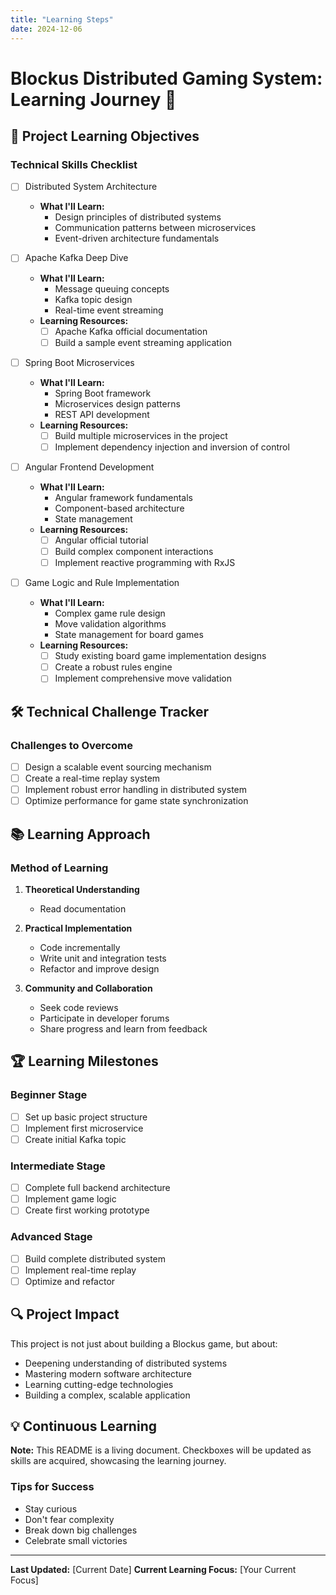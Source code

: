 ```yaml
---
title: "Learning Steps"
date: 2024-12-06
---
```

# Blockus Distributed Gaming System: Learning Journey 🚀

## 🎯 Project Learning Objectives

### Technical Skills Checklist

- [ ] Distributed System Architecture
  - **What I'll Learn:**
    - Design principles of distributed systems
    - Communication patterns between microservices
    - Event-driven architecture fundamentals

- [ ] Apache Kafka Deep Dive
  - **What I'll Learn:**
    - Message queuing concepts
    - Kafka topic design
    - Real-time event streaming
  - **Learning Resources:**
    - [ ] Apache Kafka official documentation
    - [ ] Build a sample event streaming application

- [ ] Spring Boot Microservices
  - **What I'll Learn:**
    - Spring Boot framework
    - Microservices design patterns
    - REST API development
  - **Learning Resources:**
    - [ ] Build multiple microservices in the project
    - [ ] Implement dependency injection and inversion of control

- [ ] Angular Frontend Development
  - **What I'll Learn:**
    - Angular framework fundamentals
    - Component-based architecture
    - State management
  - **Learning Resources:**
    - [ ] Angular official tutorial
    - [ ] Build complex component interactions
    - [ ] Implement reactive programming with RxJS

- [ ] Game Logic and Rule Implementation
  - **What I'll Learn:**
    - Complex game rule design
    - Move validation algorithms
    - State management for board games
  - **Learning Resources:**
    - [ ] Study existing board game implementation designs
    - [ ] Create a robust rules engine
    - [ ] Implement comprehensive move validation

## 🛠 Technical Challenge Tracker

### Challenges to Overcome
- [ ] Design a scalable event sourcing mechanism
- [ ] Create a real-time replay system
- [ ] Implement robust error handling in distributed system
- [ ] Optimize performance for game state synchronization

## 📚 Learning Approach

### Method of Learning
1. **Theoretical Understanding**
   - Read documentation

2. **Practical Implementation**
   - Code incrementally
   - Write unit and integration tests
   - Refactor and improve design

3. **Community and Collaboration**
   - Seek code reviews
   - Participate in developer forums
   - Share progress and learn from feedback

## 🏆 Learning Milestones

### Beginner Stage
- [ ] Set up basic project structure
- [ ] Implement first microservice
- [ ] Create initial Kafka topic

### Intermediate Stage
- [ ] Complete full backend architecture
- [ ] Implement game logic
- [ ] Create first working prototype

### Advanced Stage
- [ ] Build complete distributed system
- [ ] Implement real-time replay
- [ ] Optimize and refactor

## 🔍 Project Impact

This project is not just about building a Blockus game, but about:
- Deepening understanding of distributed systems
- Mastering modern software architecture
- Learning cutting-edge technologies
- Building a complex, scalable application

## 💡 Continuous Learning

**Note:** This README is a living document. Checkboxes will be updated as skills are acquired, showcasing the learning journey.

### Tips for Success
- Stay curious
- Don't fear complexity
- Break down big challenges
- Celebrate small victories

---

**Last Updated:** [Current Date]
**Current Learning Focus:** [Your Current Focus]

